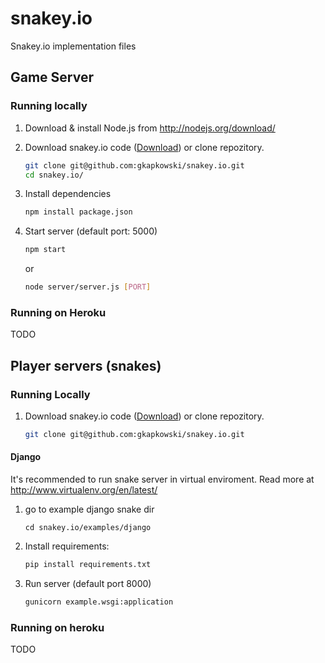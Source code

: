 # snakey.io


Snakey.io implementation files


## Game Server


### Running locally


1. Download & install Node.js from http://nodejs.org/download/
2. Download snakey.io code ([Download](https://github.com/gkapkowski/snakey.io/archive/master.zip)) or clone repozitory.

    ```bash
    git clone git@github.com:gkapkowski/snakey.io.git
    cd snakey.io/
    ```

3. Install dependencies

    ```bash
    npm install package.json
    ```


4. Start server (default port: 5000)

    ```bash
    npm start
    ```

    or

    ```bash
    node server/server.js [PORT]
    ```


### Running on Heroku


TODO


## Player servers (snakes)


### Running Locally


1. Download snakey.io code ([Download](https://github.com/gkapkowski/snakey.io/archive/master.zip)) or clone repozitory.

    ```bash
    git clone git@github.com:gkapkowski/snakey.io.git
    ```

#### Django


It's recommended to run snake server in virtual enviroment. Read more at http://www.virtualenv.org/en/latest/

1. go to example django snake dir

    ```
    cd snakey.io/examples/django
    ```

2. Install requirements:

    ```bash
    pip install requirements.txt
    ```

3. Run server (default port 8000)

    ```bash
    gunicorn example.wsgi:application
    ```
    
<!--
#### Node.js

1. Download & install Node.js from http://nodejs.org/download/
2. Install dependencies

    ```bash
    cd snakey.io
    npm install package.json
    ```
    
3. Run server (default port 5003)

    ```bash
    cd snakey.ioexamples/nodejs/
    node snake.js
    ```
-->

### Running on heroku


TODO
